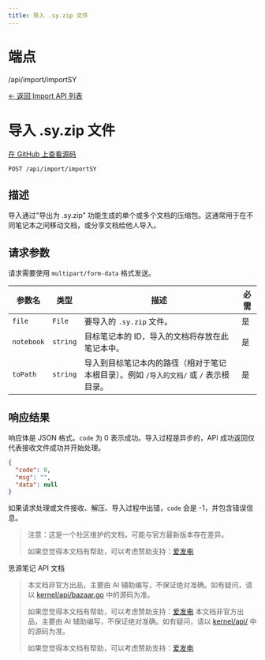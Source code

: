 ```yaml
---
title: 导入 .sy.zip 文件
---
```

# 端点

/api/import/importSY

[← 返回 Import API 列表](../pages/import.html)

# 导入 .sy.zip 文件

[在 GitHub 上查看源码](https://github.com/siyuan-note/siyuan/blob/master/kernel/api/import.go#L32)

`POST /api/import/importSY`

## 描述

导入通过"导出为 .sy.zip" 功能生成的单个或多个文档的压缩包。这通常用于在不同笔记本之间移动文档，或分享文档给他人导入。

## 请求参数

请求需要使用 `multipart/form-data` 格式发送。

| 参数名 | 类型 | 描述 | 必需 |
| --- | --- | --- | --- |
| `file` | `File` | 要导入的 `.sy.zip` 文件。 | 是 |
| `notebook` | `string` | 目标笔记本的 ID，导入的文档将存放在此笔记本中。 | 是 |
| `toPath` | `string` | 导入到目标笔记本内的路径（相对于笔记本根目录）。例如 `/导入的文档/` 或 `/` 表示根目录。 | 是 |

## 响应结果

响应体是 JSON 格式。`code` 为 0 表示成功。导入过程是异步的，API 成功返回仅代表接收文件成功并开始处理。

```json
{
  "code": 0,
  "msg": "",
  "data": null
}
```

如果请求处理或文件接收、解压、导入过程中出错，`code` 会是 -1，并包含错误信息。

> 注意：这是一个社区维护的文档，可能与官方最新版本存在差异。
> 
> 如果您觉得本文档有帮助，可以考虑赞助支持：[爱发电](https://afdian.com/a/leolee9086?tab=feed)

思源笔记 API 文档
> 本文档非官方出品，主要由 AI 辅助编写，不保证绝对准确。如有疑问，请以 [kernel/api/bazaar.go](https://github.com/siyuan-note/siyuan/blob/master/kernel/api/bazaar.go) 中的源码为准。
> 
> 如果您觉得本文档有帮助，可以考虑赞助支持：[爱发电](https://afdian.com/a/leolee9086?tab=feed)
> 本文档非官方出品，主要由 AI 辅助编写，不保证绝对准确。如有疑问，请以 [kernel/api/](https://github.com/siyuan-note/siyuan/blob/master/kernel/api/) 中的源码为准。
> 
> 如果您觉得本文档有帮助，可以考虑赞助支持：[爱发电](https://afdian.com/a/leolee9086?tab=feed)
